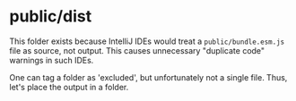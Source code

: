 # public/dist

This folder exists because IntelliJ IDEs would treat a `public/bundle.esm.js` file as source, not output. This
causes unnecessary "duplicate code" warnings in such IDEs.

One can tag a folder as 'excluded', but unfortunately not a single file. Thus, let's place the output in a folder.

